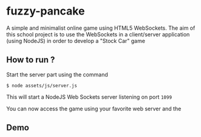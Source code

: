 # fuzzy-pancake
A simple and minimalist online game using HTML5 WebSockets. 
The aim of this school project is to use the WebSockets in a client/server application (using NodeJS) in order to develop a "Stock Car" game

## How to run ?
Start the server part using the command 
```
$ node assets/js/server.js
```
This will start a NodeJS Web Sockets server listening on port ```1099```

You can now access the game using your favorite web server and the 


## Demo